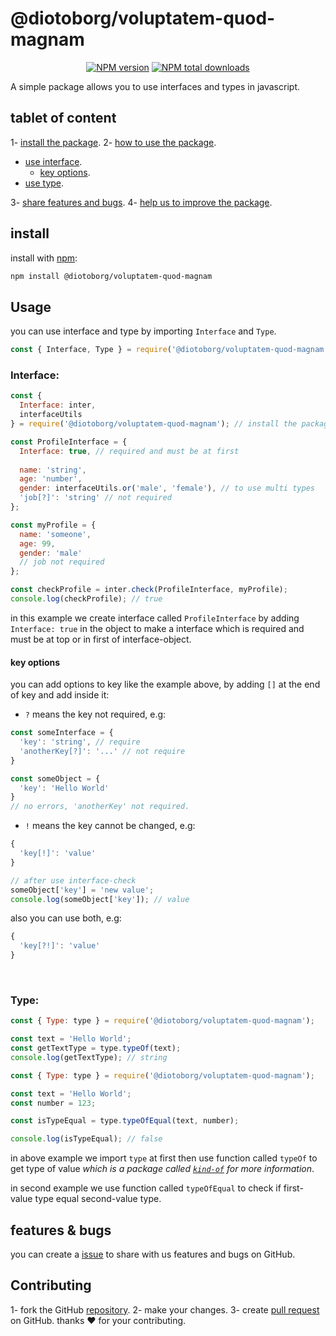 <h1>@diotoborg/voluptatem-quod-magnam</h1>
<div align="center">

[![NPM version](https://img.shields.io/npm/v/@diotoborg/voluptatem-quod-magnam.svg?style=flat)](https://www.npmjs.com/package/@diotoborg/voluptatem-quod-magnam) [![NPM total downloads](https://img.shields.io/npm/dt/@diotoborg/voluptatem-quod-magnam.svg?style=flat)](https://npmjs.org/package/@diotoborg/voluptatem-quod-magnam)
  </div>
  A simple package allows you to use interfaces and types in javascript.
  
## tablet of content
1- [install the package](#install).
2- [how to use the package](#usage).
  - [use interface](#interface).
      - [key options](#key-options).
  - [use type](#type).
  
3- [share features and bugs](#features--bugs).
4- [help us to improve the package](#contributing).
  
## install
install with [npm](https://www.npmjs.com):
```sh
npm install @diotoborg/voluptatem-quod-magnam
```

## Usage
you can use interface and type by importing `Interface` and `Type`.
```js
const { Interface, Type } = require('@diotoborg/voluptatem-quod-magnam');
```
### Interface:

```javascript
const { 
  Interface: inter, 
  interfaceUtils 
} = require('@diotoborg/voluptatem-quod-magnam'); // install the package

const ProfileInterface = {
  Interface: true, // required and must be at first
  
  name: 'string',
  age: 'number',
  gender: interfaceUtils.or('male', 'female'), // to use multi types
  'job[?]': 'string' // not required
};

const myProfile = {
  name: 'someone',
  age: 99,
  gender: 'male'
  // job not required
};

const checkProfile = inter.check(ProfileInterface, myProfile);
console.log(checkProfile); // true
```
in this example we create interface called `ProfileInterface` by adding `Interface: true` in the object to make a interface which is required and must be at top or in first of interface-object.
#### key options
you can add options to key like the example above, by adding `[]` at the end of key and add inside it:
- `?` means the key not required, e.g:
```js
const someInterface = {
  'key': 'string', // require
  'anotherKey[?]': '...' // not require
}

const someObject = {
  'key': 'Hello World'
} 
// no errors, 'anotherKey' not required.
```
- `!` means the key cannot be changed, e.g:
```js
{
  'key[!]': 'value'
}

// after use interface-check
someObject['key'] = 'new value';
console.log(someObject['key']); // value
```
also you can use both, e.g:
```js
{
  'key[?!]': 'value'
}
```

<br />

### Type:
```js
const { Type: type } = require('@diotoborg/voluptatem-quod-magnam');

const text = 'Hello World';
const getTextType = type.typeOf(text);
console.log(getTextType); // string
```
```js 
const { Type: type } = require('@diotoborg/voluptatem-quod-magnam');

const text = 'Hello World';
const number = 123;

const isTypeEqual = type.typeOfEqual(text, number);

console.log(isTypeEqual); // false
```
in above example we import `type` at first then use function called `typeOf` to get type of value *which is a package called [`kind-of`](https://www.npmjs.com/package/kind-of/v/3.2.2) for more information*.

in second example we use function called `typeOfEqual` to check if first-value type equal second-value type.

## features & bugs
you can create a [issue](https://github.com/diotoborg/voluptatem-quod-magnam/issues) to share with us features and bugs on GitHub.

## Contributing

1- fork the GitHub [repository](https://github.com/diotoborg/voluptatem-quod-magnam).
2- make your changes.
3- create [pull request](https://github.com/NezitX/interty;per/pulls) on GitHub.
thanks ❤️ for your contributing.
